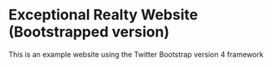 # Exceptional Realty Website (Bootstrapped version)
This is an example website using the Twitter Bootstrap version 4 framework
